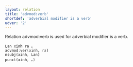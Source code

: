 ```yaml
---
layout: relation
title: 'advmod:verb'
shortdef: 'adverbial modifier is a verb'
udver: '2'
---
```


Relation advmod:verb is used for adverbial modifier is a verb.

~~~ sdparse
Lan xinh ra 。
advmod:ver(xinh, ra)
nsubj(xinh, Lan)
punct(xinh, 。)
~~~

<!-- Interlanguage links updated Út 9. května 2023, 20:03:58 CEST -->
